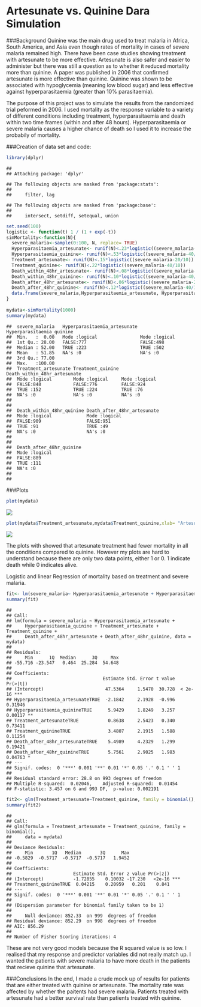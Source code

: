 # Artesunate vs. Quinine Dara Simulation

###Background
Quinine was the main drug used to treat malaria in Africa, South America, and Asia even though rates of mortality in cases of severe malaria remained high. There have been case studies showing treatment with artesunate to be more effective. Artesunate is also safer and easier to administer but there was still a question as to whether it reduced mortality more than quinine. A paper was published in 2006 that confirmed artesunate is more effective than quinine. Quinine was shown to be associated with hypoglycemia (meaning low blood sugar) and less effective against hyperparasitaemia (greater than 10% parasitaemia).

The purpose of this project was to simulate the results from the randomized trial peformed in 2006. I used mortality as the response variable to a variety of different conditions including treatment, hyperparasitaemia and death within two time frames (within and after 48 hours). Hyperparasitaemia or severe malaria causes a higher chance of death so I used it to increase the probabily of mortality.

###Creation of data set and code:


```r
library(dplyr)
```

```
## 
## Attaching package: 'dplyr'
```

```
## The following objects are masked from 'package:stats':
## 
##     filter, lag
```

```
## The following objects are masked from 'package:base':
## 
##     intersect, setdiff, setequal, union
```

```r
set.seed(100)
logistic <- function(t) 1 / (1 + exp(-t))
simMortality<-function(N){
  severe_malaria<-sample(0:100, N, replace= TRUE)
  Hyperparasitaemia_artesunate<- runif(N)<.23*logistic((severe_malaria-20/10))
  Hyperparasitaemia_quinine<- runif(N)<.53*logistic((severe_malaria-40/10))
  Treatment_artesunate<- runif(N)<.15*logistic((severe_malaria-20/10))
  Treatment_quinine<- runif(N)<.22*logistic((severe_malaria-40/10))
  Death_within_48hr_artesunate<- runif(N)<.08*logistic((severe_malaria-20/10))
  Death_within_48hr_quinine<- runif(N)<.10*logistic((severe_malaria-40/10))
  Death_after_48hr_artesunate<- runif(N)<.06*logistic((severe_malaria-20/10))
  Death_after_48hr_quinine<- runif(N)<.12*logistic((severe_malaria-40/10))
  data.frame(severe_malaria,Hyperparasitaemia_artesunate, Hyperparasitaemia_quinine,   Treatment_artesunate, Treatment_quinine, Death_within_48hr_artesunate,               Death_within_48hr_quinine, Death_after_48hr_artesunate, Death_after_48hr_quinine)
}
 
mydata<-simMortality(1000)
summary(mydata)
```

```
##  severe_malaria   Hyperparasitaemia_artesunate Hyperparasitaemia_quinine
##  Min.   :  0.00   Mode :logical                Mode :logical            
##  1st Qu.: 28.00   FALSE:777                    FALSE:498                
##  Median : 52.00   TRUE :223                    TRUE :502                
##  Mean   : 51.85   NA's :0                      NA's :0                  
##  3rd Qu.: 77.00                                                         
##  Max.   :100.00                                                         
##  Treatment_artesunate Treatment_quinine Death_within_48hr_artesunate
##  Mode :logical        Mode :logical     Mode :logical               
##  FALSE:848            FALSE:776         FALSE:924                   
##  TRUE :152            TRUE :224         TRUE :76                    
##  NA's :0              NA's :0           NA's :0                     
##                                                                     
##                                                                     
##  Death_within_48hr_quinine Death_after_48hr_artesunate
##  Mode :logical             Mode :logical              
##  FALSE:909                 FALSE:951                  
##  TRUE :91                  TRUE :49                   
##  NA's :0                   NA's :0                    
##                                                       
##                                                       
##  Death_after_48hr_quinine
##  Mode :logical           
##  FALSE:889               
##  TRUE :111               
##  NA's :0                 
##                          
## 
```

###Plots


```r
plot(mydata)
```

![](My_First_Markdown_files/figure-html/unnamed-chunk-2-1.png)<!-- -->

```r
plot(mydata$Treatment_artesunate,mydata$Treatment_quinine,xlab= "Artesunate", ylab= "Quinine", main="Artesunate VS Quinine")
```

![](My_First_Markdown_files/figure-html/unnamed-chunk-2-2.png)<!-- -->

The plots with showed that artesunate treatment had fewer mortality in all the conditions compared to quinine.
However my plots are hard to understand because there are only two data points, either 1 or 0. 1 indicate death while 0 indicates alive.

Logistic and linear Regression of mortality based on treatment and severe malaria.


```r
fit<- lm(severe_malaria~ Hyperparasitaemia_artesunate + Hyperparasitaemia_quinine + Treatment_artesunate + Treatment_quinine + Death_after_48hr_artesunate +Death_after_48hr_quinine, data = mydata)
summary(fit)
```

```
## 
## Call:
## lm(formula = severe_malaria ~ Hyperparasitaemia_artesunate + 
##     Hyperparasitaemia_quinine + Treatment_artesunate + Treatment_quinine + 
##     Death_after_48hr_artesunate + Death_after_48hr_quinine, data = mydata)
## 
## Residuals:
##     Min      1Q  Median      3Q     Max 
## -55.716 -23.547   0.464  25.284  54.648 
## 
## Coefficients:
##                                  Estimate Std. Error t value Pr(>|t|)    
## (Intercept)                       47.5364     1.5470  30.728  < 2e-16 ***
## Hyperparasitaemia_artesunateTRUE  -2.1842     2.1928  -0.996  0.31946    
## Hyperparasitaemia_quinineTRUE      5.9429     1.8249   3.257  0.00117 ** 
## Treatment_artesunateTRUE           0.8638     2.5423   0.340  0.73411    
## Treatment_quinineTRUE              3.4807     2.1915   1.588  0.11254    
## Death_after_48hr_artesunateTRUE    5.4989     4.2329   1.299  0.19421    
## Death_after_48hr_quinineTRUE       5.7561     2.9025   1.983  0.04763 *  
## ---
## Signif. codes:  0 '***' 0.001 '**' 0.01 '*' 0.05 '.' 0.1 ' ' 1
## 
## Residual standard error: 28.8 on 993 degrees of freedom
## Multiple R-squared:  0.02046,	Adjusted R-squared:  0.01454 
## F-statistic: 3.457 on 6 and 993 DF,  p-value: 0.002191
```

```r
fit2<- glm(Treatment_artesunate~Treatment_quinine, family = binomial(), mydata)
summary(fit2)
```

```
## 
## Call:
## glm(formula = Treatment_artesunate ~ Treatment_quinine, family = binomial(), 
##     data = mydata)
## 
## Deviance Residuals: 
##     Min       1Q   Median       3Q      Max  
## -0.5829  -0.5717  -0.5717  -0.5717   1.9452  
## 
## Coefficients:
##                       Estimate Std. Error z value Pr(>|z|)    
## (Intercept)           -1.72855    0.10032 -17.230   <2e-16 ***
## Treatment_quinineTRUE  0.04215    0.20959   0.201    0.841    
## ---
## Signif. codes:  0 '***' 0.001 '**' 0.01 '*' 0.05 '.' 0.1 ' ' 1
## 
## (Dispersion parameter for binomial family taken to be 1)
## 
##     Null deviance: 852.33  on 999  degrees of freedom
## Residual deviance: 852.29  on 998  degrees of freedom
## AIC: 856.29
## 
## Number of Fisher Scoring iterations: 4
```


These are not very good models because the R squared value is so low. I realised that my response and predictor variables did not really match up. I wanted the patients with severe malaria to have more death in the patients that recieve quinine that artesunate. 


###Conclusions
In the end, I made a crude mock up of results for patients that are either treated with quinine or artesunate. The mortality rate was affected by whether the paitents had severe malaria. Patients treated with artesunate had a better survival rate than patients treated with quinine. 
